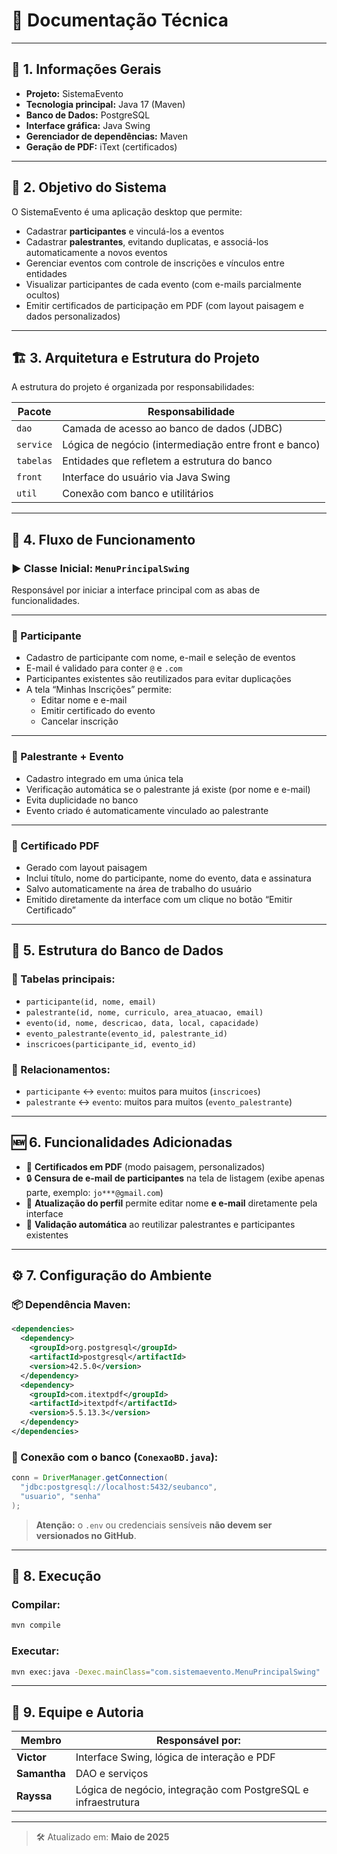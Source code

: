 
# 📘 Documentação Técnica

---

## 📌 1. Informações Gerais

- **Projeto:** SistemaEvento  
- **Tecnologia principal:** Java 17 (Maven)  
- **Banco de Dados:** PostgreSQL  
- **Interface gráfica:** Java Swing  
- **Gerenciador de dependências:** Maven  
- **Geração de PDF:** iText (certificados)  

---

## 🎯 2. Objetivo do Sistema

O SistemaEvento é uma aplicação desktop que permite:

- Cadastrar **participantes** e vinculá-los a eventos
- Cadastrar **palestrantes**, evitando duplicatas, e associá-los automaticamente a novos eventos
- Gerenciar eventos com controle de inscrições e vínculos entre entidades
- Visualizar participantes de cada evento (com e-mails parcialmente ocultos)
- Emitir certificados de participação em PDF (com layout paisagem e dados personalizados)

---

## 🏗️ 3. Arquitetura e Estrutura do Projeto

A estrutura do projeto é organizada por responsabilidades:

| Pacote        | Responsabilidade                                |
|---------------|--------------------------------------------------|
| `dao`         | Camada de acesso ao banco de dados (JDBC)       |
| `service`     | Lógica de negócio (intermediação entre front e banco) |
| `tabelas`     | Entidades que refletem a estrutura do banco     |
| `front`       | Interface do usuário via Java Swing             |
| `util`        | Conexão com banco e utilitários       |

---

## 🔄 4. Fluxo de Funcionamento

### ▶️ Classe Inicial: `MenuPrincipalSwing`

Responsável por iniciar a interface principal com as abas de funcionalidades.

---

### 👤 Participante

- Cadastro de participante com nome, e-mail e seleção de eventos
- E-mail é validado para conter `@` e `.com`
- Participantes existentes são reutilizados para evitar duplicações
- A tela “Minhas Inscrições” permite:
  - Editar nome e e-mail
  - Emitir certificado do evento
  - Cancelar inscrição

---

### 🎤 Palestrante + Evento

- Cadastro integrado em uma única tela
- Verificação automática se o palestrante já existe (por nome e e-mail)
- Evita duplicidade no banco
- Evento criado é automaticamente vinculado ao palestrante

---

### 📄 Certificado PDF

- Gerado com layout paisagem
- Inclui título, nome do participante, nome do evento, data e assinatura
- Salvo automaticamente na área de trabalho do usuário
- Emitido diretamente da interface com um clique no botão “Emitir Certificado”

---

## 🧩 5. Estrutura do Banco de Dados

### 🔧 Tabelas principais:

- `participante(id, nome, email)`
- `palestrante(id, nome, curriculo, area_atuacao, email)`
- `evento(id, nome, descricao, data, local, capacidade)`
- `evento_palestrante(evento_id, palestrante_id)`
- `inscricoes(participante_id, evento_id)`

### 🔗 Relacionamentos:

- `participante` ↔ `evento`: muitos para muitos (`inscricoes`)
- `palestrante` ↔ `evento`: muitos para muitos (`evento_palestrante`)

---

## 🆕 6. Funcionalidades Adicionadas

- 📄 **Certificados em PDF** (modo paisagem, personalizados)
- 🔒 **Censura de e-mail de participantes** na tela de listagem (exibe apenas parte, exemplo: `jo***@gmail.com`)
- 🔁 **Atualização do perfil** permite editar nome **e e-mail** diretamente pela interface
- 🧠 **Validação automática** ao reutilizar palestrantes e participantes existentes

---

## ⚙️ 7. Configuração do Ambiente

### 📦 Dependência Maven:

```xml
<dependencies>
  <dependency>
    <groupId>org.postgresql</groupId>
    <artifactId>postgresql</artifactId>
    <version>42.5.0</version>
  </dependency>
  <dependency>
    <groupId>com.itextpdf</groupId>
    <artifactId>itextpdf</artifactId>
    <version>5.5.13.3</version>
  </dependency>
</dependencies>
```

### 🔌 Conexão com o banco (`ConexaoBD.java`):

```java
conn = DriverManager.getConnection(
  "jdbc:postgresql://localhost:5432/seubanco",
  "usuario", "senha"
);
```

> **Atenção:** o `.env` ou credenciais sensíveis **não devem ser versionados no GitHub**.

---

## 🧪 8. Execução

### Compilar:
```bash
mvn compile
```

### Executar:
```bash
mvn exec:java -Dexec.mainClass="com.sistemaevento.MenuPrincipalSwing"
```

---

## 👥 9. Equipe e Autoria

| Membro     | Responsável por:                             |
|------------|----------------------------------------------|
| **Victor**   | Interface Swing, lógica de interação e PDF |
| **Samantha** | DAO e serviços                             |
| **Rayssa**   | Lógica de negócio, integração com PostgreSQL e infraestrutura |

---

> 🛠️ Atualizado em: **Maio de 2025**  
